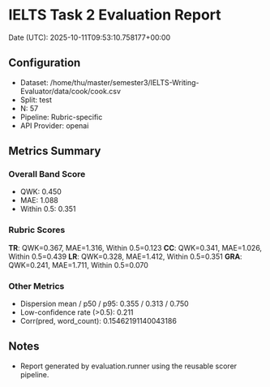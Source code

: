 # IELTS Task 2 Evaluation Report

Date (UTC): 2025-10-11T09:53:10.758177+00:00

## Configuration
- Dataset: /home/thu/master/semester3/IELTS-Writing-Evaluator/data/cook/cook.csv
- Split: test
- N: 57
- Pipeline: Rubric-specific
- API Provider: openai

## Metrics Summary
### Overall Band Score
- QWK: 0.450
- MAE: 1.088
- Within 0.5: 0.351

### Rubric Scores
**TR**: QWK=0.367, MAE=1.316, Within 0.5=0.123
**CC**: QWK=0.341, MAE=1.026, Within 0.5=0.439
**LR**: QWK=0.328, MAE=1.412, Within 0.5=0.351
**GRA**: QWK=0.241, MAE=1.711, Within 0.5=0.070

### Other Metrics
- Dispersion mean / p50 / p95: 0.355 / 0.313 / 0.750
- Low-confidence rate (>0.5): 0.211
- Corr(pred, word_count): 0.15462191140043186

## Notes
- Report generated by evaluation.runner using the reusable scorer pipeline.